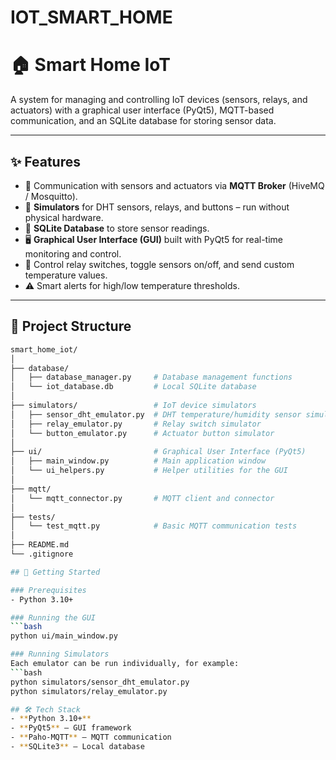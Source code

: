 # IOT_SMART_HOME

# 🏠 Smart Home IoT

A system for managing and controlling IoT devices (sensors, relays, and actuators) with a graphical user interface (PyQt5), MQTT-based communication, and an SQLite database for storing sensor data.

---

## ✨ Features
- 📡 Communication with sensors and actuators via **MQTT Broker** (HiveMQ / Mosquitto).  
- 🧩 **Simulators** for DHT sensors, relays, and buttons – run without physical hardware.  
- 💾 **SQLite Database** to store sensor readings.  
- 🖥 **Graphical User Interface (GUI)** built with PyQt5 for real-time monitoring and control.  
- 🔄 Control relay switches, toggle sensors on/off, and send custom temperature values.  
- ⚠️ Smart alerts for high/low temperature thresholds.  

---

## 📂 Project Structure

```bash
smart_home_iot/
│
├── database/                 
│   ├── database_manager.py     # Database management functions
│   └── iot_database.db         # Local SQLite database
│
├── simulators/                 # IoT device simulators
│   ├── sensor_dht_emulator.py  # DHT temperature/humidity sensor simulator
│   ├── relay_emulator.py       # Relay switch simulator
│   └── button_emulator.py      # Actuator button simulator
│
├── ui/                         # Graphical User Interface (PyQt5)
│   ├── main_window.py          # Main application window
│   └── ui_helpers.py           # Helper utilities for the GUI
│
├── mqtt/                       
│   └── mqtt_connector.py       # MQTT client and connector
│
├── tests/                      
│   └── test_mqtt.py            # Basic MQTT communication tests
│
├── README.md
└── .gitignore

## 🚀 Getting Started

### Prerequisites
- Python 3.10+  

### Running the GUI
```bash
python ui/main_window.py

### Running Simulators
Each emulator can be run individually, for example:
```bash
python simulators/sensor_dht_emulator.py
python simulators/relay_emulator.py

## 🛠 Tech Stack
- **Python 3.10+**  
- **PyQt5** – GUI framework  
- **Paho-MQTT** – MQTT communication  
- **SQLite3** – Local database  